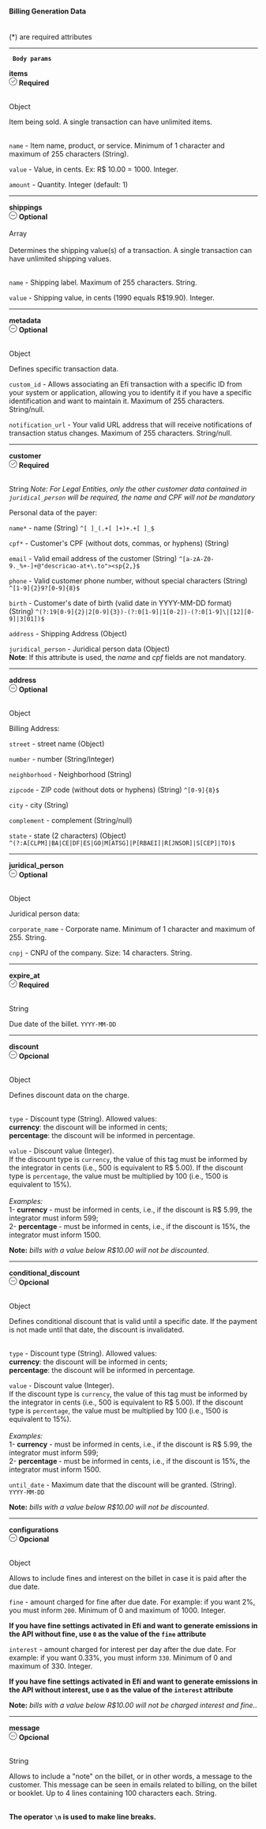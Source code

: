 <div>
    <div className="espaco-1">
  

   #### Billing Generation Data
  <br/>                                        
<div className="subtitulo">
    (*) are required attributes
    </div>
    </div>

  ****

   <div>  
           <p><code><strong> Body params </code></strong></p>
              <div className="left">
               <b>items</b>   
              </div>
               <div className="right">
                <div className="obrigatorio">
                  <svg id="check-circle" xmlns="http://www.w3.org/2000/svg" width="16" height="16" viewBox="0 0 16 16">
      <path id="Caminho_19146" data-name="Caminho 19146" d="M127.946,200a8,8,0,1,0,8,8A7.936,7.936,0,0,0,127.946,200Zm0,15.2a7.2,7.2,0,0,1-5.09-12.29,7.131,7.131,0,0,1,5.09-2.11,7.2,7.2,0,0,1,0,14.4Z" transform="translate(-119.946 -200)" fill="#2f2f2f"/>
      <path id="Caminho_19147" data-name="Caminho 19147" d="M127.964,211.4l-2.4-2.4a.4.4,0,0,1,.564-.565l2.115,2.115,4.234-4.234a.4.4,0,1,1,.569.57l-4.518,4.514a.393.393,0,0,1-.564,0Z" transform="translate(-121.046 -201.241)" fill="#2f2f2f"/>
</svg> 
                   <b>Required</b>      
                </div>
              </div>
      </div>                                      
    
  <br/>                                        
<div className="subtitulo"> 
    
  Object
  </div>
   Item being sold. A single transaction can have unlimited items.<br/><br/>

  ``name`` - Item name, product, or service. Minimum of 1 character and maximum of 255 characters (String).

  ``value`` - Value, in cents. Ex: R$ 10.00 = 1000. Integer.

  ``amount`` - Quantity. Integer (default: 1)

    
  ****
    
   <div>  
              <div className="left">
               <b>shippings</b>   
              </div>
               <div className="right">
                <div className="opcional">
                    <svg id="minus-circle" xmlns="http://www.w3.org/2000/svg" width="16" height="16" viewBox="0 0 16 16">
          <path id="Caminho_19359" data-name="Caminho 19359" d="M728,200a8,8,0,1,0,8,8A8.009,8.009,0,0,0,728,200Zm0,15.2a7.2,7.2,0,1,1,7.2-7.2A7.208,7.208,0,0,1,728,215.2Z" transform="translate(-720 -200)" fill="#2f2f2f"/>
          <path id="Caminho_19360" data-name="Caminho 19360" d="M732.541,209.5H725.5a.4.4,0,1,0,0,.8h7.043a.4.4,0,0,0,0-.8Z" transform="translate(-721.02 -201.9)" fill="#2f2f2f"/>
</svg> 
                      <b>Optional</b>   
                    </div>
                  </div>
          </div>                                       
    
    
  <br/>                                        
<div className="subtitulo"> 
   Array
    </div>
    <br/>
    Determines the shipping value(s) of a transaction. A single transaction can have unlimited shipping values.<br/><br/>

  ``name`` - Shipping label. Maximum of 255 characters. String.

  ``value`` - Shipping value, in cents (1990 equals R$19.90). Integer.

  ****
   <div>  
               <div className="left">
               <b>metadata</b>   
              </div>
               <div className="right">
               <div className="opcional">
                <svg id="minus-circle" xmlns="http://www.w3.org/2000/svg" width="16" height="16" viewBox="0 0 16 16">
      <path id="Caminho_19359" data-name="Caminho 19359" d="M728,200a8,8,0,1,0,8,8A8.009,8.009,0,0,0,728,200Zm0,15.2a7.2,7.2,0,1,1,7.2-7.2A7.208,7.208,0,0,1,728,215.2Z" transform="translate(-720 -200)" fill="#2f2f2f"/>
      <path id="Caminho_19360" data-name="Caminho 19360" d="M732.541,209.5H725.5a.4.4,0,1,0,0,.8h7.043a.4.4,0,0,0,0-.8Z" transform="translate(-721.02 -201.9)" fill="#2f2f2f"/>
</svg> 
                  <b>Optional</b>   
                </div>
              </div>
      </div>                                               
    
  <br/>                                        
<div className="subtitulo"> 

  Object	<br/></div>
    Defines specific transaction data. <br/>

  ``custom_id`` - Allows associating an Efí transaction with a specific ID from your system or application, allowing you to identify it if you have a specific identification and want to maintain it. Maximum of 255 characters. String/null.

  ``notification_url`` -  Your valid URL address that will receive notifications of transaction status changes.  Maximum of 255 characters. String/null.
 
 

  ****

 <div>  
              <div className="left">
               <b>customer</b>   
              </div>
               <div className="right">
               <div className="obrigatorio">
                 <svg id="check-circle" xmlns="http://www.w3.org/2000/svg" width="16" height="16" viewBox="0 0 16 16">
      <path id="Caminho_19146" data-name="Caminho 19146" d="M127.946,200a8,8,0,1,0,8,8A7.936,7.936,0,0,0,127.946,200Zm0,15.2a7.2,7.2,0,0,1-5.09-12.29,7.131,7.131,0,0,1,5.09-2.11,7.2,7.2,0,0,1,0,14.4Z" transform="translate(-119.946 -200)" fill="#2f2f2f"/>
      <path id="Caminho_19147" data-name="Caminho 19147" d="M127.964,211.4l-2.4-2.4a.4.4,0,0,1,.564-.565l2.115,2.115,4.234-4.234a.4.4,0,1,1,.569.57l-4.518,4.514a.393.393,0,0,1-.564,0Z" transform="translate(-121.046 -201.241)" fill="#2f2f2f"/>
</svg> 
                  <b>Required</b>   
                </div>
              </div>
      </div>                                                
    
  <br/>                                        
<div className="subtitulo"> 
    
  String <em>Note: For Legal Entities, only the other customer data contained in ``juridical_person`` will be required, the name and CPF will not be mandatory</em>
    </div>
 <div>
 Personal data of the payer:
</div>

  ``name*`` - name (String) ``^[ ]_(.+[ ]+)+.+[ ]_$``

  ``cpf*`` -  Customer's CPF (without dots, commas, or hyphens) (String)

  ``email`` - Valid email address of the customer (String) ``^[a-zA-Z0-9._%+-]+@"descricao-at+\.to"><sp{2,}$``

  ``phone`` - Valid customer phone number, without special characters (String) ``^[1-9]{2}9?[0-9]{8}$``

  ``birth`` - Customer's date of birth (valid date in YYYY-MM-DD format) (String) ``^(?:19[0-9]{2}|2[0-9]{3})-(?:0[1-9]|1[0-2])-(?:0[1-9]\|[12][0-9]|3[01])$``

  ``address`` - Shipping Address (Object)

  ``juridical_person`` -  Juridical person data (Object)<br/>
  <b>Note</b>: If this attribute is used, the <i>name</i> and <i>cpf</i> fields are not mandatory.



  ****

   <div>  
           <div className="left">
           <b>address</b>   
          </div>
           <div className="right">
           <div className="opcional">
            <svg id="minus-circle" xmlns="http://www.w3.org/2000/svg" width="16" height="16" viewBox="0 0 16 16">
  <path id="Caminho_19359" data-name="Caminho 19359" d="M728,200a8,8,0,1,0,8,8A8.009,8.009,0,0,0,728,200Zm0,15.2a7.2,7.2,0,1,1,7.2-7.2A7.208,7.208,0,0,1,728,215.2Z" transform="translate(-720 -200)" fill="#2f2f2f"/>
  <path id="Caminho_19360" data-name="Caminho 19360" d="M732.541,209.5H725.5a.4.4,0,1,0,0,.8h7.043a.4.4,0,0,0,0-.8Z" transform="translate(-721.02 -201.9)" fill="#2f2f2f"/>
</svg> 
              <b>Optional</b>   
            </div>
          </div>
  </div> 

  <br/>                                        
<div className="subtitulo"> 
    
  Object
    </div>
   <div>
 Billing Address:
</div>

``street`` - street name (Object)

``number`` -  number (String/Integer)

``neighborhood`` - Neighborhood (String)

``zipcode`` - ZIP code (without dots or hyphens) (String) ``^[0-9]{8}$``

``city`` - city (String)

``complement`` - complement (String/null)

``state`` -  state (2 characters) (Object) ``^(?:A[CLPM]|BA|CE|DF|ES|GO|M[ATSG]|P[RBAEI]|R[JNSOR]|S[CEP]|TO)$``
 

  ****

   <div>  
           <div className="left">
           <b>juridical_person</b>   
          </div>
           <div className="right">
           <div className="opcional">
            <svg id="minus-circle" xmlns="http://www.w3.org/2000/svg" width="16" height="16" viewBox="0 0 16 16">
  <path id="Caminho_19359" data-name="Caminho 19359" d="M728,200a8,8,0,1,0,8,8A8.009,8.009,0,0,0,728,200Zm0,15.2a7.2,7.2,0,1,1,7.2-7.2A7.208,7.208,0,0,1,728,215.2Z" transform="translate(-720 -200)" fill="#2f2f2f"/>
  <path id="Caminho_19360" data-name="Caminho 19360" d="M732.541,209.5H725.5a.4.4,0,1,0,0,.8h7.043a.4.4,0,0,0,0-.8Z" transform="translate(-721.02 -201.9)" fill="#2f2f2f"/>
</svg> 
              <b>Optional</b>   
            </div>
          </div>
  </div> 

  <br/>                                        
<div className="subtitulo"> 

 Object
    </div>
   <div>
 Juridical person data:
</div>

``corporate_name`` - Corporate name. Minimum of 1 character and maximum of 255. String.


``cnpj`` - CNPJ of the company. Size: 14 characters. String.

  

  ****
   <div>  
               <div className="left">
               <b>expire_at</b>   
              </div>
               <div className="right">
               <div className="obrigatorio">
                  <svg id="check-circle" xmlns="http://www.w3.org/2000/svg" width="16" height="16" viewBox="0 0 16 16">
      <path id="Caminho_19146" data-name="Caminho 19146" d="M127.946,200a8,8,0,1,0,8,8A7.936,7.936,0,0,0,127.946,200Zm0,15.2a7.2,7.2,0,0,1-5.09-12.29,7.131,7.131,0,0,1,5.09-2.11,7.2,7.2,0,0,1,0,14.4Z" transform="translate(-119.946 -200)" fill="#2f2f2f"/>
      <path id="Caminho_19147" data-name="Caminho 19147" d="M127.964,211.4l-2.4-2.4a.4.4,0,0,1,.564-.565l2.115,2.115,4.234-4.234a.4.4,0,1,1,.569.57l-4.518,4.514a.393.393,0,0,1-.564,0Z" transform="translate(-121.046 -201.241)" fill="#2f2f2f"/>
</svg> 
                   <b>Required</b>      
                </div>
              </div>
      </div>                                                        
    
  <br/>                                        
<div className="subtitulo"> 
    
  String
  </div> 
    Due date of the billet. <code>YYYY-MM-DD</code>


  ****
   <div>  
               <div className="left">
               <b>discount</b>   
              </div>
               <div className="right">
               <div className="opcional">
                <svg id="minus-circle" xmlns="http://www.w3.org/2000/svg" width="16" height="16" viewBox="0 0 16 16">
      <path id="Caminho_19359" data-name="Caminho 19359" d="M728,200a8,8,0,1,0,8,8A8.009,8.009,0,0,0,728,200Zm0,15.2a7.2,7.2,0,1,1,7.2-7.2A7.208,7.208,0,0,1,728,215.2Z" transform="translate(-720 -200)" fill="#2f2f2f"/>
      <path id="Caminho_19360" data-name="Caminho 19360" d="M732.541,209.5H725.5a.4.4,0,1,0,0,.8h7.043a.4.4,0,0,0,0-.8Z" transform="translate(-721.02 -201.9)" fill="#2f2f2f"/>
</svg> 
                <b>Opcional</b>
                </div>            
                </div>
              </div>
      </div>                                              
    
  <br/>                                        
<div className="subtitulo"> 
    
  Object
  </div> 
 Defines discount data on the charge.<br/><br/>



``type`` - Discount type (String). Allowed values:<br/>
<b>currency</b>: the discount will be informed in cents;<br/>
<b>percentage</b>: the discount will be informed in percentage.<br/>

``value`` - Discount value (Integer). <br/>
If the discount type is <code>currency</code>, the value of this tag must be informed by the integrator in cents (i.e., 500 is equivalent to R$ 5.00). If the discount type is <code>percentage</code>, the value must be multiplied by 100 (i.e., 1500 is equivalent to 15%). <br/><br/>
<em>Examples:</em><br/>
1- <b>currency</b> - must be informed in cents, i.e., if the discount is R$ 5.99, the integrator must inform 599;<br/>
2- <b>percentage </b> - must be informed in cents, i.e., if the discount is 15%, the integrator must inform 1500.
    
  <b>Note:</b> <em>bills with a value below R$10.00 will not be discounted</em>.

  ****
   <div>  
               <div className="left">
               <b>conditional_discount</b>   
              </div>
               <div className="right">
               <div className="opcional">
                <svg id="minus-circle" xmlns="http://www.w3.org/2000/svg" width="16" height="16" viewBox="0 0 16 16">
      <path id="Caminho_19359" data-name="Caminho 19359" d="M728,200a8,8,0,1,0,8,8A8.009,8.009,0,0,0,728,200Zm0,15.2a7.2,7.2,0,1,1,7.2-7.2A7.208,7.208,0,0,1,728,215.2Z" transform="translate(-720 -200)" fill="#2f2f2f"/>
      <path id="Caminho_19360" data-name="Caminho 19360" d="M732.541,209.5H725.5a.4.4,0,1,0,0,.8h7.043a.4.4,0,0,0,0-.8Z" transform="translate(-721.02 -201.9)" fill="#2f2f2f"/>
</svg> 
                <b>Opcional</b>
                </div>            
                </div>
              </div>
      </div>                                              
    
  <br/>                                        
<div className="subtitulo"> 
    
  Object
  </div> 
Defines conditional discount that is valid until a specific date. If the payment is not made until that date, the discount is invalidated.<br/>

<br/>

``type`` - Discount type (String). Allowed values:<br/>
<b>currency</b>: the discount will be informed in cents;<br/>
<b>percentage</b>: the discount will be informed in percentage.<br/>

``value`` - Discount value (Integer). <br/>
If the discount type is <code>currency</code>, the value of this tag must be informed by the integrator in cents (i.e., 500 is equivalent to R$ 5.00). If the discount type is <code>percentage</code>, the value must be multiplied by 100 (i.e., 1500 is equivalent to 15%). <br/><br/>
<em>Examples:</em><br/>
1- <b>currency</b> - must be informed in cents, i.e., if the discount is R$ 5.99, the integrator must inform 599;<br/>
2- <b>percentage </b> - must be informed in cents, i.e., if the discount is 15%, the integrator must inform 1500.<br/>

``until_date`` - Maximum date that the discount will be granted. (String). <code> YYYY-MM-DD</code>
    
  <b>Note:</b> <em>bills with a value below R$10.00 will not be discounted</em>.

  ****
   <div>  
               <div className="left">
               <b>configurations</b>   
              </div>
               <div className="right">
               <div className="opcional">
                <svg id="minus-circle" xmlns="http://www.w3.org/2000/svg" width="16" height="16" viewBox="0 0 16 16">
      <path id="Caminho_19359" data-name="Caminho 19359" d="M728,200a8,8,0,1,0,8,8A8.009,8.009,0,0,0,728,200Zm0,15.2a7.2,7.2,0,1,1,7.2-7.2A7.208,7.208,0,0,1,728,215.2Z" transform="translate(-720 -200)" fill="#2f2f2f"/>
      <path id="Caminho_19360" data-name="Caminho 19360" d="M732.541,209.5H725.5a.4.4,0,1,0,0,.8h7.043a.4.4,0,0,0,0-.8Z" transform="translate(-721.02 -201.9)" fill="#2f2f2f"/>
</svg> 
                <b>Opcional</b>
                </div>            
                </div>
              </div>
      </div>                                              
    
  <br/>                                        
<div className="subtitulo"> 
    
  Object
  </div> 

 Allows to include fines and interest on the billet in case it is paid after the due date.
 <br/>


  ``fine`` - amount charged for fine after due date. For example: if you want 2%, you must inform <code>200</code>. Minimum of 0 and maximum of 1000. Integer.<br/>

  <b>If you have fine settings activated in Efí and want to generate emissions in the API without fine, use <code>0</code> as the value of the <code>fine</code> attribute<br/></b>

  ``interest`` - amount charged for interest per day after the due date. For example: if you want 0.33%, you must inform <code>330</code>. Minimum of 0 and maximum of 330. Integer.<br/>

  <b>If you have fine settings activated in Efí and want to generate emissions in the API without interest, use <code>0</code> as the value of the <code>interest</code> attribute</b>
    
  <b>Note:</b> <em>bills with a value below R$10.00 will not be charged interest and fine.</em>.

  ****
   <div>  
               <div className="left">
               <b>message</b>   
              </div>
               <div className="right">
               <div className="opcional">
                <svg id="minus-circle" xmlns="http://www.w3.org/2000/svg" width="16" height="16" viewBox="0 0 16 16">
      <path id="Caminho_19359" data-name="Caminho 19359" d="M728,200a8,8,0,1,0,8,8A8.009,8.009,0,0,0,728,200Zm0,15.2a7.2,7.2,0,1,1,7.2-7.2A7.208,7.208,0,0,1,728,215.2Z" transform="translate(-720 -200)" fill="#2f2f2f"/>
      <path id="Caminho_19360" data-name="Caminho 19360" d="M732.541,209.5H725.5a.4.4,0,1,0,0,.8h7.043a.4.4,0,0,0,0-.8Z" transform="translate(-721.02 -201.9)" fill="#2f2f2f"/>
</svg> 
                <b>Opcional</b>
                </div>            
                </div>
              </div>
      </div>                                              
    
  <br/>                                        
<div className="subtitulo"> 
    
  String
  </div> 
 Allows to include a "note" on the billet, or in other words, a message to the customer. This message can be seen in emails related to billing, on the billet or booklet.
  Up to 4 lines containing 100 characters each. String.<br/><br/>

 <b>The operator <code>\n</code> is used to make line breaks.</b>


  </div>
     
    
    